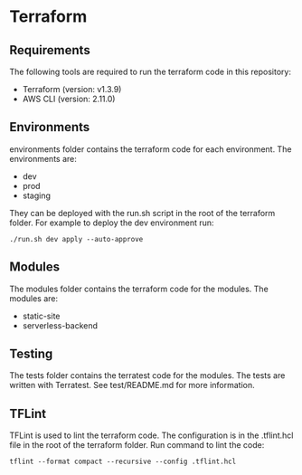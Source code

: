# Terraform

## Requirements
The following tools are required to run the terraform code in this repository:
- Terraform (version: v1.3.9)
- AWS CLI (version: 2.11.0)

## Environments
environments folder contains the terraform code for each environment. The environments are:
- dev
- prod
- staging

They can be deployed with the run.sh script in the root of the terraform folder. For example to deploy the dev environment run:

```./run.sh dev apply --auto-approve```

## Modules
The modules folder contains the terraform code for the modules. The modules are:
- static-site
- serverless-backend

## Testing
The tests folder contains the terratest code for the modules. The tests are written with Terratest. See test/README.md for more information.

## TFLint
TFLint is used to lint the terraform code. The configuration is in the .tflint.hcl file in the root of the terraform folder. Run command to lint the code:

```tflint --format compact --recursive --config .tflint.hcl```